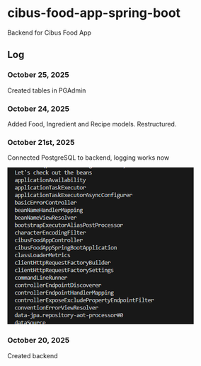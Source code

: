 # cibus-food-app-spring-boot

Backend for Cibus Food App

## Log

### October 25, 2025

Created tables in PGAdmin

### October 24, 2025

Added Food, Ingredient and Recipe models. Restructured.

### October 21st, 2025

Connected PostgreSQL to backend, logging works now

![First proper log](screenshots/log.png)

### October 20, 2025

Created backend
